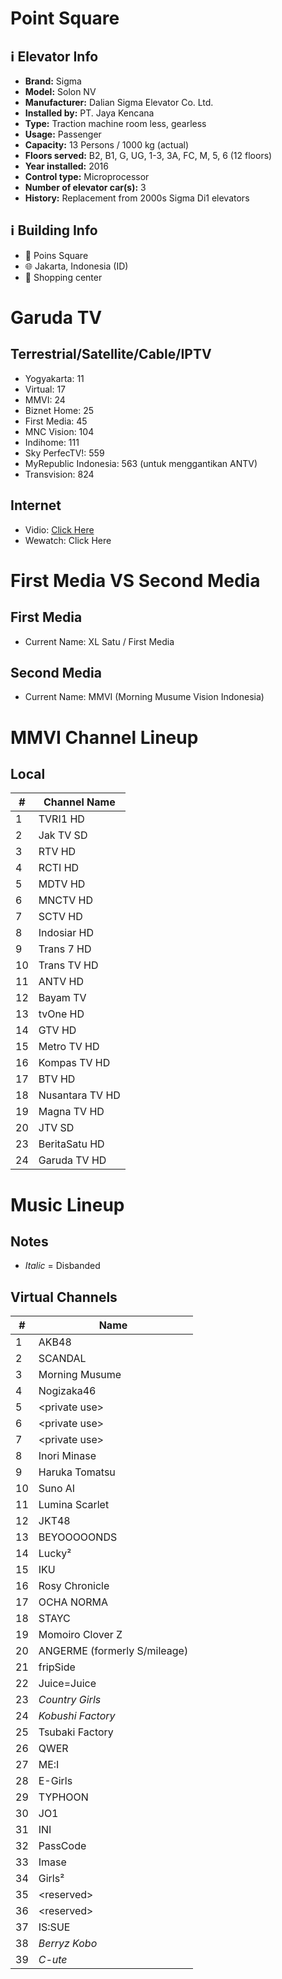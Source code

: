 # Point Square
## ℹ️ Elevator Info
* **Brand:** Sigma
* **Model:** Solon NV
* **Manufacturer:** Dalian Sigma Elevator Co. Ltd.
* **Installed by:** PT. Jaya Kencana
* **Type:** Traction machine room less, gearless
* **Usage:** Passenger
* **Capacity:** 13 Persons / 1000 kg (actual)
* **Floors served:** B2, B1, G, UG, 1-3, 3A, FC, M, 5, 6 (12 floors)
* **Year installed:** 2016
* **Control type:** Microprocessor
* **Number of elevator car(s):** 3
* **History:** Replacement from 2000s Sigma Di1 elevators
## ℹ️ Building Info
* 📍 Poins Square
* 🌐 Jakarta, Indonesia (ID)
* 🏢 Shopping center
# Garuda TV
## Terrestrial/Satellite/Cable/IPTV
* Yogyakarta: 11
* Virtual: 17
* MMVI: 24
* Biznet Home: 25
* First Media: 45
* MNC Vision: 104
* Indihome: 111
* Sky PerfecTV!: 559
* MyRepublic Indonesia: 563 (untuk menggantikan ANTV)
* Transvision: 824
## Internet
* Vidio: [Click Here](https://www.vidio.com/live/18162-garuda-tv)
* Wewatch: Click Here
# First Media VS Second Media
## First Media
* Current Name: XL Satu / First Media
## Second Media
* Current Name: MMVI (Morning Musume Vision Indonesia)
# MMVI Channel Lineup
## Local
\# | Channel Name
-- | --
1 | TVRI1 HD
2 | Jak TV SD
3 | RTV HD
4 | RCTI HD
5 | MDTV HD
6 | MNCTV HD
7 | SCTV HD
8 | Indosiar HD
9 | Trans 7 HD
10 | Trans TV HD
11 | ANTV HD
12 | Bayam TV
13 | tvOne HD
14 | GTV HD
15 | Metro TV HD
16 | Kompas TV HD
17 | BTV HD
18 | Nusantara TV HD
19 | Magna TV HD
20 | JTV SD
23 | BeritaSatu HD
24 | Garuda TV HD
# Music Lineup
## Notes
* _Italic_ = Disbanded
## Virtual Channels
\# | Name
-- | --
1 | AKB48
2 | SCANDAL
3 | Morning Musume
4 | Nogizaka46
5 | \<private use\>
6 | \<private use\>
7 | \<private use\>
8 | Inori Minase
9 | Haruka Tomatsu
10 | Suno AI
11 | Lumina Scarlet
12 | JKT48
13 | BEYOOOOONDS
14 | Lucky²
15 | IKU
16 | Rosy Chronicle
17 | OCHA NORMA
18 | STAYC
19 | Momoiro Clover Z
20 | ANGERME (formerly S\/mileage)
21 | fripSide
22 | Juice=Juice
23 | _Country Girls_
24 | _Kobushi Factory_
25 | Tsubaki Factory
26 | QWER
27 | ME:I
28 | E-Girls
29 | TYPHOON
30 | JO1
31 | INI
32 | PassCode
33 | Imase
34 | Girls²
35 | \<reserved\>
36 | \<reserved\>
37 | IS:SUE
38 | _Berryz Kobo_
39 | _C-ute_
